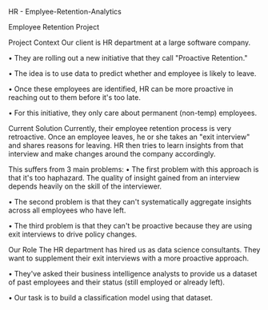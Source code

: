 HR - Emplyee-Retention-Analytics

Employee Retention Project

Project Context
Our client is HR department at a large software company.

• They are rolling out a new initiative that they call "Proactive Retention."

• The idea is to use data to predict whether and employee is likely to leave.

• Once these employees are identified, HR can be more proactive in reaching out to them 
before it's too late.

• For this initiative, they only care about permanent (non-temp) employees.

Current Solution
Currently, their employee retention process is very retroactive. Once an employee leaves, he or she 
takes an "exit interview" and shares reasons for leaving. HR then tries to learn insights from that 
interview and make changes around the company accordingly.

This suffers from 3 main problems:
• The first problem with this approach is that it's too haphazard. The quality of insight gained 
from an interview depends heavily on the skill of the interviewer.

• The second problem is that they can't systematically aggregate insights across all 
employees who have left.

• The third problem is that they can't be proactive because they are using exit interviews to 
drive policy changes.

Our Role
The HR department has hired us as data science consultants. They want to supplement their exit 
interviews with a more proactive approach.

• They've asked their business intelligence analysts to provide us a dataset of past 
employees and their status (still employed or already left).

• Our task is to build a classification model using that dataset.
